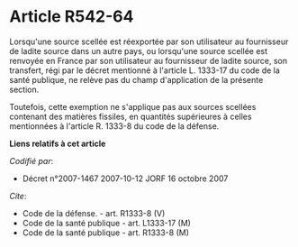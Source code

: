 # Article R542-64

Lorsqu'une source scellée est réexportée par son utilisateur au fournisseur de ladite source dans un autre pays, ou
lorsqu'une source scellée est renvoyée en France par son utilisateur au fournisseur de ladite source, son transfert, régi par
le décret mentionné à l'article L. 1333-17 du code de la santé publique, ne relève pas du champ d'application de la présente
section.

Toutefois, cette exemption ne s'applique pas aux sources scellées contenant des matières fissiles, en quantités supérieures à
celles mentionnées à l'article R. 1333-8 du code de la défense.

**Liens relatifs à cet article**

_Codifié par_:

  - Décret n°2007-1467 2007-10-12 JORF 16 octobre 2007

_Cite_:

  - Code de la défense. - art. R1333-8 (V)
  - Code de la santé publique - art. L1333-17 (M)
  - Code de la santé publique - art. R1333-8 (M)
